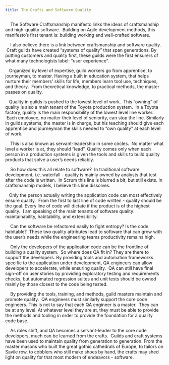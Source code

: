 ```yaml
---
title: The Crafts and Software Quality
---
```


     The Software Craftsmanship manifesto links the ideas of craftsmanship and high-quality software.  Building on Agile development methods, this manifesto’s first tenant is: building working and well-crafted software.

     I also believe there is a link between craftsmanship and software quality.  Craft guilds have created  “systems of quality” that span generations. By putting customers and quality first, these guilds were the first ensurers of what many technologists label: “user experience”.

    Organized by level of expertise, guild workers go from apprentice, to journeyman, to master. Having a built in education system, that helps nurture their members' skills for life, members learn tool use, techniques, and theory.  From theoretical knowledge, to practical methods, the master passes on quality.

    Quality in guilds is pushed to the lowest level of work.  This “owning” of quality is also a main tenant of the Toyota production system.  In a Toyota factory, quality is the main responsibility of the lowest level line worker.  Each employee, no matter their level of seniority, can stop the line.  Similarly in guilds systems, the master is in charge, but his teaching should give each apprentice and journeyman the skills needed to “own quality” at each level of work.

     This is also known as servant-leadership in some circles.  No matter what level a worker is at, they should “lead”.  Quality comes only when each person in a production systems is given the tools and skills to build quality products that solve a user’s needs reliably.

     So how does this all relate to software?  In traditional software development, i.e. waterfall - quality is mainly owned by analysts that test after the code is written.  In Scrum this line is blurred a bit, but still exists.  In craftsmanship models, I believe this line dissolves.

    Only the person actually writing the application code can most effectively ensure quality.  From the first to last line of code written - quality should be the goal.  Every line of code will dictate if the product is of the highest quality.  I am speaking of the main tenants of software quality: maintainability, habitability, and extensibility.

     Can the software be refactored easily to fight entropy? Is the code habitable?  These two quality attributes lead to software that can grow with the user’s needs while the engineering teams productivity remains high.

     Only the developers of the application code can be the frontline of building a quality system.  So where does QA fit in?  They are there to support the developers.  By providing tools and automation frameworks specific to the application under development, QA engineers can allow developers to accelerate, while ensuring quality.  QA can still have final sign-off on user stories by providing exploratory testing and requirements checks, but automated regression suites and unit tests should be owned mainly by those closest to the code being tested.

     By providing the tools, training, and methods, guild masters maintain and promote quality.  QA engineers must similarly support the core code engineers.  This is not to say that each QA engineer is a master.  They can be at any level.  At whatever level they are at, they must be able to provide the methods and tooling in order to provide the foundation for a quality code base.

     As roles shift, and QA becomes a servant-leader to the core code developers, much can be learned from the crafts.  Guilds and craft systems have been used to maintain quality from generation to generation.  From the master masons who built the great gothic cathedrals of Europe, to tailors on Savile row, to cobblers who still make shoes by hand, the crafts may shed light on quality for that most modern of endeavors - software.
